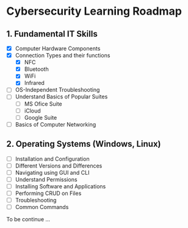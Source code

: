 # Cybersecurity Learning Roadmap

## 1. Fundamental IT Skills
- [x] Computer Hardware Components
- [x] Connection Types and their functions
	- [x] NFC
	- [x] Bluetooth
	- [x] WiFi
	- [x] Infrared
- [ ] OS-Independent Troubleshooting
- [ ] Understand Basics of Popular Suites
	- [ ] MS Ofice Suite
	- [ ] iCloud
	- [ ] Google Suite
- [ ] Basics of Computer Networking

## 2. Operating Systems (Windows, Linux)
- [ ] Installation and Configuration
- [ ] Different Versions and Differences
- [ ] Navigating using GUI and CLI
- [ ] Understand Permissions
- [ ] Installing Software and Applications
- [ ] Performing CRUD on Files
- [ ] Troubleshooting
- [ ] Common Commands

To be continue ...

